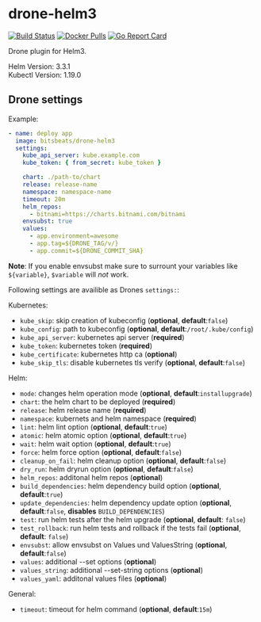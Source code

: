 # drone-helm3

[![Build Status](https://cloud.drone.io/api/badges/bitsbeats/drone-helm3/status.svg)](https://cloud.drone.io/bitsbeats/drone-helm3)
[![Docker Pulls](https://img.shields.io/docker/pulls/bitsbeats/drone-helm3.svg?maxAge=604800)](https://hub.docker.com/r/bitsbeats/drone-helm3)
[![Go Report Card](https://goreportcard.com/badge/github.com/bitsbeats/drone-helm3)](https://goreportcard.com/report/github.com/bitsbeats/drone-helm3)

Drone plugin for Helm3.

Helm Version: 3.3.1  
Kubectl Version: 1.19.0

## Drone settings

Example:

```yaml
- name: deploy app
  image: bitsbeats/drone-helm3
  settings:
    kube_api_server: kube.example.com
    kube_token: { from_secret: kube_token }

    chart: ./path-to/chart
    release: release-name
    namespace: namespace-name
    timeout: 20m
    helm_repos:
      - bitnami=https://charts.bitnami.com/bitnami
    envsubst: true
    values:
      - app.environment=awesome
      - app.tag=${DRONE_TAG/v/}
      - app.commit=${DRONE_COMMIT_SHA}
```

**Note**: If you enable envsubst make sure to surrount your variables like `${variable}`, `$variable` will *not* work.

Following settings are availible as Drones `settings:`:

Kubernetes:

* `kube_skip`: skip creation of kubeconfig (**optional**, **default**:`false`)
* `kube_config`: path to kubeconfig (**optional**, **default**:`/root/.kube/config`)
* `kube_api_server`: kubernetes api server (**required**)
* `kube_token`: kubernetes token (**required**)
* `kube_certificate`: kubernetes http ca (**optional**)
* `kube_skip_tls`: disable kubernetes tls verify (**optional**, **default**:`false`)

Helm:

* `mode`: changes helm operation mode (**optional**, **default**:`installupgrade`)
* `chart`: the helm chart to be deployed (**required**)
* `release`: helm release name (**required**)
* `namespace`: kubernets and helm namespace (**required**)
* `lint`: helm lint option (**optional**, **default**:`true`)
* `atomic`: helm atomic option (**optional**, **default**:`true`)
* `wait`: helm wait option (**optional**, **default**:`true`)
* `force`: helm force option (**optional**, **default**:`false`)
* `cleanup_on_fail`: helm cleanup option (**optional**, **default**:`false`)
* `dry_run`: helm dryrun option (**optional**, **default**:`false`)
* `helm_repos`: additonal helm repos (**optional**)
* `build_dependencies`: helm dependency build option (**optional**, **default**:`true`)
* `update_dependencies`: helm dependency update option (**optional**, **default**:`false`, **disables** `BUILD_DEPENDENCIES`)
* `test`: run helm tests after the helm upgrade (**optional**, **default**: `false`)
* `test_rollback`: run helm tests and rollback if the tests fail (**optional**, **default**: `false`)
* `envsubst`: allow envsubst on Values und ValuesString (**optional**, **default**:`false`)
* `values`: additional --set options (**optional**)
* `values_string`: additional --set-string options (**optional**)
* `values_yaml`: additonal values files (**optional**)

General:

* `timeout`: timeout for helm command (**optional**, **default**:`15m`)
